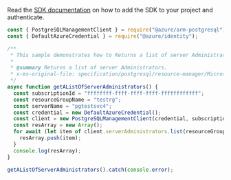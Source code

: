 Read the [SDK documentation](https://github.com/Azure/azure-sdk-for-js/blob/%40azure%2Farm-postgresql_6.0.1/sdk/postgresql/arm-postgresql/README.md) on how to add the SDK to your project and authenticate.

```javascript
const { PostgreSQLManagementClient } = require("@azure/arm-postgresql");
const { DefaultAzureCredential } = require("@azure/identity");

/**
 * This sample demonstrates how to Returns a list of server Administrators.
 *
 * @summary Returns a list of server Administrators.
 * x-ms-original-file: specification/postgresql/resource-manager/Microsoft.DBforPostgreSQL/stable/2017-12-01/examples/ServerAdminList.json
 */
async function getAListOfServerAdministrators() {
  const subscriptionId = "ffffffff-ffff-ffff-ffff-ffffffffffff";
  const resourceGroupName = "testrg";
  const serverName = "pgtestsvc4";
  const credential = new DefaultAzureCredential();
  const client = new PostgreSQLManagementClient(credential, subscriptionId);
  const resArray = new Array();
  for await (let item of client.serverAdministrators.list(resourceGroupName, serverName)) {
    resArray.push(item);
  }
  console.log(resArray);
}

getAListOfServerAdministrators().catch(console.error);
```
